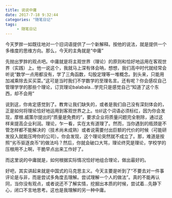 ```yaml
---
title: 说说中庸
date: 2017-7-18 9:32:44
categories: "随笔日记"
tags:
     - 随笔日记
---
```

今天罗胖一如既往地对一个旧词语提供了一个新解释。按他的说法，就是提供一个多维度的思维方向。那么，今天的主角就是“中庸”

<!--more-->

先抛出罗胖的观点吧。中庸就是将主观世界（理论）的原则和恰好地运用在客观世界（实践）上。他一说这个，我就马上深有体会呐，想想，我们高中时代就经常会听说“数学一点用都没有，学了三角函数，勾股定理等一堆概念。到头来，只能用加减乘除去买买菜。”这可是当时我们不学数学的至理名言。还有呢？你会感叹自己管理学学的那些个理论，订货理论balabala...学完只是感觉自己“知道了这个东西，却不会用”

说到这，你肯定感觉到了。教育让我们缺失的，或者是我们自己没有深刻体会的，正是如何将理论恰好地运用到客观世界之上。`恰好`这个词语必须标红，因为你会发现，摩根.威策尔提出的“质量是免费的”，要求企业将质量问题完全剔除，通过这样来提高企业利润。理论，乍一看，实在太有道理了。然而，当你遇到的瓶颈是不管怎样都不能解决的（技术尚未成熟）或者说需要付出巨额的代价的时候（可能研发投入就能压垮你的公司）。你会发现，这个理论突然就不成立了。那，难道是按照“劣币驱逐良币”的做法吗？然后，你就会破口大骂，理论终究是理论，学校学的压根用不上啊，干脆早点出来工作好了。

而这里说的中庸就是，如何根据实际情况恰好地组合理论，做出最好的。

好吧，其实讲起来就是中国式的马克思主义。今天主要是听到了“不要去对一件事评论是与非，而是尝试多角度去理解。尝试理解一个人的做法”。真的不能再认同，当你没有观点，或者说还不了解实情，挖掘出本质的时候，尝试着...先静下心，闭口不言地思考。这也是我理解的另一种中庸。
